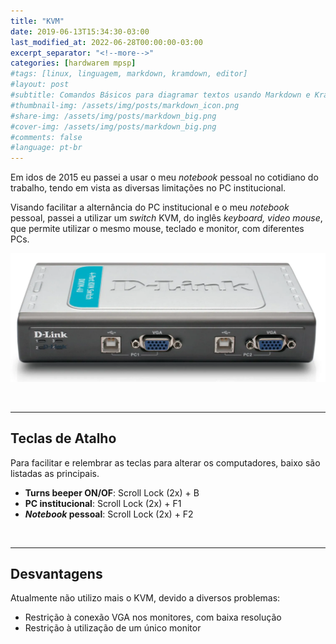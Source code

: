 ```yaml
---
title: "KVM"
date: 2019-06-13T15:34:30-03:00
last_modified_at: 2022-06-28T00:00:00-03:00
excerpt_separator: "<!--more-->"
categories: [hardwarem mpsp]
#tags: [linux, linguagem, markdown, kramdown, editor]
#layout: post
#subtitle: Comandos Básicos para diagramar textos usando Markdown e Kramdown
#thumbnail-img: /assets/img/posts/markdown_icon.png
#share-img: /assets/img/posts/markdown_big.png
#cover-img: /assets/img/posts/markdown_big.png
#comments: false
#language: pt-br
---
```


Em idos de 2015 eu passei a usar o meu _notebook_ pessoal no cotidiano do trabalho, tendo em vista as diversas limitações no PC institucional.

Visando facilitar a alternância do PC institucional e o meu _notebook_ pessoal, passei a utilizar um _switch_ KVM, do inglês _keyboard, video mouse_, que permite utilizar o mesmo mouse, teclado e monitor, com diferentes PCs.

![kvm](/assets/post/hardware/d_link_kvm_4_portas.webp)

<br>

---

## Teclas de Atalho

Para facilitar e relembrar as teclas para alterar os computadores, baixo são listadas as principais.

- **Turns beeper ON/OF**: Scroll Lock (2x) + B
- **PC institucional**: Scroll Lock (2x) + F1
- **_Notebook_ pessoal**: Scroll Lock (2x) + F2

<br>

---

## Desvantagens

Atualmente não utilizo mais o KVM, devido a diversos problemas:

- Restrição à conexão VGA nos monitores, com baixa resolução
- Restrição à utilização de um único monitor
